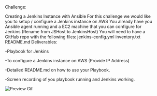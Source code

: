 
Challenge:

Creating a Jenkins Instance with Ansible
For this challenge we would like you to setup / configure a Jenkins instance on AWS
You already have you Ansible agent running and a EC2 machine that you can configure for Jenkins (Rename from JSHost to JenkinsHost)
You will need to have a GitHub repo with the following files:
jenkins-config.yml
inventory.txt
README.md
Deliverables:


-Playbook for Jenkins

-To configure a Jenkins instance on AWS (Provide IP Address)

-Detailed README.md on how to use your Playbook.

-Screen recording of you playbook running and Jenkins working.



![Preview Gif](https://github.com/waltervoynarovsky/jenkins-ansible/blob/main/230131%20jenkins%20recording.gif)
